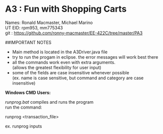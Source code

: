 # A3 : Fun with Shopping Carts

Names: Ronald Macmaster, Michael Marino  
UT EID: rpm953, mm775343  
git : https://github.com/ronny-macmaster/EE-422C/tree/master/PA3  

##IMPORTANT NOTES
* Main method is located in the A3Driver.java file  
* try to run the progam in eclipse. the error messages will work best there  
* all the commands work even with extra arguments.  
  (allows the greatest flexibility for user input)
* some of the fields are case insensitive whenever possible  
  (ex. name is case sensitive, but command and category are case insensitive)

**Windows CMD Users:**  

_runprog.bat_ compiles and runs the program  
run the command: 	

runprog  \<transaction_file\>  
  
ex. runprog inputs
